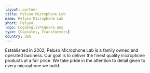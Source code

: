 ```yaml
---
layout: partner
title: Peluso Microphone Lab
name: Peluso Microphone Lab
short: Peluso
logo: LogoEnglishSquare.png
type: [Capsules, Transformers]
country: USA
---
```


Established in 2002, Peluso Microphone Lab is a family owned and operated business. Our goal is to deliver the finest quality microphone products at a fair price. We take pride in the attention to detail given to every microphone we build.
